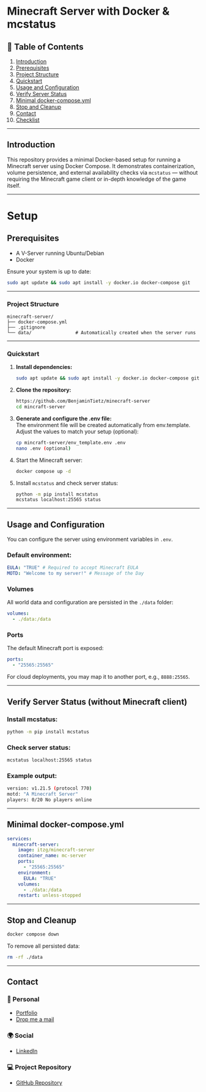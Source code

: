# Minecraft Server with Docker & mcstatus

## 📘 Table of Contents

1. [Introduction](#introduction)
2. [Prerequisites](#prerequisites)
3. [Project Structure](#project-structure)
4. [Quickstart](#quickstart)
5. [Usage and Configuration](#usage-and-configuration)
6. [Verify Server Status](#verify-server-status-without-minecraft-client)
7. [Minimal docker-compose.yml](#minimal-docker-composeyml)
8. [Stop and Cleanup](#stop-and-cleanup)
9. [Contact](#contact)
10. [Checklist](checklist.pdf)

---

## Introduction

This repository provides a minimal Docker-based setup for running a Minecraft server using Docker Compose. It demonstrates containerization, volume persistence, and external availability checks via `mcstatus` — without requiring the Minecraft game client or in-depth knowledge of the game itself.

---

# Setup

## Prerequisites

- A V-Server running Ubuntu/Debian
- Docker

Ensure your system is up to date:

```sh
sudo apt update && sudo apt install -y docker.io docker-compose git
```

---

### Project Structure

```
minecraft-server/
├── docker-compose.yml
├── .gitignore
└── data/                # Automatically created when the server runs
```

---

### Quickstart

1. **Install dependencies:**
   ```sh
   sudo apt update && sudo apt install -y docker.io docker-compose git
   ```
2. **Clone the repository:**
   ```sh
   https://github.com/BenjaminTietz/minecraft-server
   cd mincraft-server
   ```
3. **Generate and configure the .env file:** <br>
   The environment file will be created automatically from env.template.
   Adjust the values to match your setup (optional):
   ```sh
   cp mincraft-server/env_template.env .env
   nano .env (optional)
   ```
4. Start the Minecraft server:
   ```bash
   docker compose up -d
   ```
5. Install `mcstatus` and check server status:
   ```bash
   python -m pip install mcstatus
   mcstatus localhost:25565 status
   ```

---

## Usage and Configuration

You can configure the server using environment variables in `.env`.

### Default environment:

```yaml
EULA: "TRUE" # Required to accept Minecraft EULA
MOTD: "Welcome to my server!" # Message of the Day
```

### Volumes

All world data and configuration are persisted in the `./data` folder:

```yaml
volumes:
  - ./data:/data
```

### Ports

The default Minecraft port is exposed:

```yaml
ports:
  - "25565:25565"
```

For cloud deployments, you may map it to another port, e.g., `8888:25565`.

---

## Verify Server Status (without Minecraft client)

### Install mcstatus:

```bash
python -m pip install mcstatus
```

### Check server status:

```bash
mcstatus localhost:25565 status
```

### Example output:

```bash
version: v1.21.5 (protocol 770)
motd: "A Minecraft Server"
players: 0/20 No players online
```

---

## Minimal docker-compose.yml

```yaml
services:
  minecraft-server:
    image: itzg/minecraft-server
    container_name: mc-server
    ports:
      - "25565:25565"
    environment:
      EULA: "TRUE"
    volumes:
      - ./data:/data
    restart: unless-stopped
```

---

## Stop and Cleanup

```bash
docker compose down
```

To remove all persisted data:

```bash
rm -rf ./data
```

---

## Contact

### 👤 Personal

- [Portfolio](https://benjamin-tietz.com/)
- [Drop me a mail](mailto:mail@benjamin-tietz.com)

### 🌍 Social

- [LinkedIn](https://www.linkedin.com/in/benjamin-tietz/)

### 💻 Project Repository

- [GitHub Repository](https://github.com/BenjaminTietz/minecraft-server)
